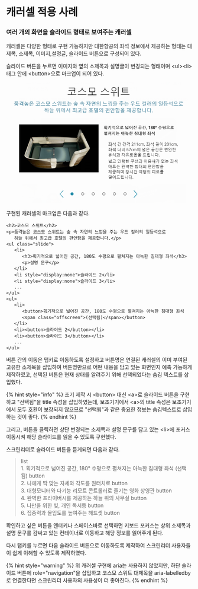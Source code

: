 # 캐러셀 적용 사례

### 여러 개의 화면을 슬라이드 형태로 보여주는 캐러셀

캐러셀은 다양한 형태로 구현 가능하지만 대한항공의 좌석 정보에서 제공하는 형태는 대제목, 소제목, 이미지,설명글, 슬라이드 버튼으로 구성되어 있다.

슬라이드 버튼을 누르면 이미지와 옆의 소제목과 설명글이 변경되는 형태이며 \<ul>\<li> 태그 안에 \<button>으로 마크업이 되어 있다.

![](<../../.gitbook/assets/image (1).png>)

구현된 캐러셀의 마크업은 다음과 같다.

```markup
<h2>코스모 스위트</h2>
<p>품격높은 코스모 스위트는 숲 속 자연의 느낌을 주는 우드 컬러의 일등석으로 
   하늘 위에서 최고급 호텔의 편안함을 제공합니다.</p>
<ul class="slide">
   <li>
      <h3>획기적으로 넓어진 공간, 180도 수평으로 펼쳐지는 아늑한 침대형 좌석</h3>
      <p>설명 문구</p>
   </li>
   <li style="display:none">슬라이드 2</li>
   <li style="display:none">슬라이드 3</li>
   ...
</ul>
<ul>
   <li>
      <button>획기적으로 넓어진 공간, 180도 수평으로 펼쳐지는 아늑한 침대형 좌석
      <span class="offscreen">(선택됨)</span></button>
   </li>
   <li><button>슬라이드 2</button></li>
   <li><button>슬라이드 3</button></li>
   ...
</ul>
```

버튼 간의 이동은 탭키로 이동하도록 설정하고 버튼명은 연결된 캐러셀의 이미 부여된 고유한 소제목을 삽입하여 버튼명만으로 어떤 내용을 담고 있는 화면인지 예측 가능하게 제작하였고, 선택된 버튼은 현재 상태를 알려주기 위해 선택되었다는 숨김 텍스트를 삽입했다.

{% hint style="info" %}
초기 제작 시 \<button> 대신 \<a>로 슬라이드 버튼을 구현하고 "선택됨"을  title 속성을 삽입하였는데, 보조기기에서 \<a>의 title 속성은 보조기기에서 모두 호환이 보장되지 않으므로 "선택됨"과 같은 중요한 정보는 숨김텍스트로 삽입하는 것이 좋다.
{% endhint %}

그리고, 버튼을 클릭하면 상단 변경되는 소제목과 설명 문구를 담고 있는 \<li>에  포커스 이동시켜 해당 슬라이드를 읽을 수 있도록 구현했다. &#x20;

스크린리더로 슬라이드 버튼을 듣게되면 다음과 같다.

> list\
> 1\. 획기적으로 넓어진 공간, 180° 수평으로 펼쳐지는 아늑한 침대형 좌석 (선택됨) button\
> 2\. 나에게 딱 맞는 자세와 각도를 원터치로 button \
> 3\. 대형모니터와 다기능 리모트 콘트롤러로 즐기는 영화 상영관 button\
> 4\. 완벽한 프라이버시를 제공하는 하늘 위의 사무실 button\
> 5\. 나만을 위한 빛, 개인 독서등 button\
> 6\. 집중력과 몰입도를 높여주는 헤드셋 button

확인하고 싶은 버튼을 엔터키나 스페이스바로 선택하면 키보드 포커스는 상위 소제목과 설명 문구를 감싸고 있는 컨테이너로 이동하고 해당 정보를 읽어주게 된다.

다시 탭키를 누르면 다음 슬라이드 버튼으로 이동하도록 제작하여 스크린리더 사용자들이 쉽게 이해할 수 있도록 제작하였다.

{% hint style="warning" %}
위 캐러셀 구현에 aria는 사용하지 않았지만,  하단 슬라이드 버튼에 role="navigation"을 삽입하고 코스모 스위트 대제목을 aria-labelledby로 연결한다면 스크린리더 사용자의 사용성이 더 좋아진다.
{% endhint %}
